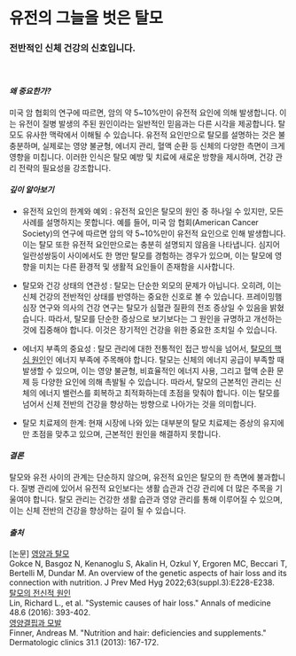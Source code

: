 # 유전의 그늘을 벗은 탈모

### 전반적인 신체 건강의 신호입니다.   
　  
#### ***왜 중요한가?***  
미국 암 협회의 연구에 따르면, 암의 약 5~10%만이 유전적 요인에 의해 발생합니다. 이는 유전이 질병 발생의 주된 원인이라는 일반적인 믿음과는 다른 시각을 제공합니다. 탈모도 유사한 맥락에서 이해될 수 있습니다. 유전적 요인만으로 탈모를 설명하는 것은 불충분하며, 실제로는 영양 불균형, 에너지 관리, 혈액 순환 등 신체의 다양한 측면이 크게 영향을 미칩니다. 이러한 인식은 탈모 예방 및 치료에 새로운 방향을 제시하며,  건강 관리 전략의 필요성을 강조합니다.

#### ***깊이 알아보기***

 - 유전적 요인의 한계와 예외 : 유전적 요인은 탈모의 원인 중 하나일 수 있지만, 모든 사례를 설명하지는 못합니다. 예를 들어, 미국 암 협회(American Cancer Society)의 연구에 따르면 암의 약 5~10%만이 유전적 요인으로 인해 발생합니다. 이는 탈모 또한 유전적 요인만으로는 충분히 설명되지 않음을 나타냅니다. 심지어 일란성쌍둥이 사이에서도 한 명만 탈모를 경험하는 경우가 있으며, 이는 탈모에 영향을 미치는 다른 환경적 및 생활적 요인들이 존재함을 시사합니다.

- 탈모와 건강 상태의 연관성 : 탈모는 단순한 외모의 문제가 아닙니다. 오히려, 이는 신체 건강의 전반적인 상태를 반영하는 중요한 신호로 볼 수 있습니다. 프레이밍햄 심장 연구와 의사의 건강 연구는 탈모가 심혈관 질환의 전조 증상일 수 있음을 밝혔습니다. 따라서, 탈모를 단순한 증상으로 보기보다는 그 원인을 규명하고 개선하는 것에 집중해야 합니다. 이것은 장기적인 건강을 위한 중요한 조치일 수 있습니다.

- 에너지 부족의 중요성 : 탈모 관리에 대한 전통적인 접근 방식을 넘어서, [탈모의 핵심 원인](/m04/m0402)인 에너지 부족에 주목해야 합니다. 탈모는 신체의 에너지 공급이 부족할 때 발생할 수 있으며, 이는 영양 불균형, 비효율적인 에너지 사용, 그리고 혈액 순환 문제 등 다양한 요인에 의해 촉발될 수 있습니다. 따라서, 탈모의 근본적인 관리는 신체의 에너지 밸런스를 회복하고 최적화하는데 초점을 맞춰야 합니다. 이는 탈모를 넘어서 신체 전반의 건강을 향상하는 방향으로 나아가는 것을 의미합니다.

- 탈모 치료제의 한계: 현재 시장에 나와 있는 대부분의 탈모 치료제는 증상의 유지에만 초점을 맞추고 있으며, 근본적인 원인을 해결하지 못합니다.

#### ***결론***   
탈모와 유전 사이의 관계는 단순하지 않으며, 유전적 요인은 탈모의 한 측면에 불과합니다. 질병 관리에 있어서 유전적 요인보다는 생활 습관과 건강 관리에 더 많은 주목을 기울여야 합니다. 탈모 관리는 건강한 생활 습관과 영양 관리를 통해 이루어질 수 있으며, 이는 신체 전반의 건강을 향상하는 길이 될 수 있습니다.

#### ***출처***   
[논문] 
[영양과 탈모](/m04/m0407/m040712)  
Gokce N, Basgoz N, Kenanoglu S, Akalin H, Ozkul Y, Ergoren MC, Beccari T, Bertelli M, Dundar M. An overview of the genetic aspects of hair loss and its connection with nutrition. J Prev Med Hyg 2022;63(suppl.3):E228-E238.    
[탈모의 전신적 원인](/m04/m0407/m040726)  
Lin, Richard L., et al. "Systemic causes of hair loss." Annals of medicine 48.6 (2016): 393-402.  
[영양결핍과 모발](/m04/m0407/m040727)     
Finner, Andreas M. "Nutrition and hair: deficiencies and supplements." Dermatologic clinics 31.1 (2013): 167-172.

<!--stackedit_data:
eyJoaXN0b3J5IjpbOTY0MTM1NDM3LC01NDMzOTk5NTMsMTExOD
YyODU5NCwtMTk0NjU5MzkzNCwxMzAwOTUzNCwtMTUyOTc1MzI3
MiwtMzc0OTU5NTc3XX0=
-->